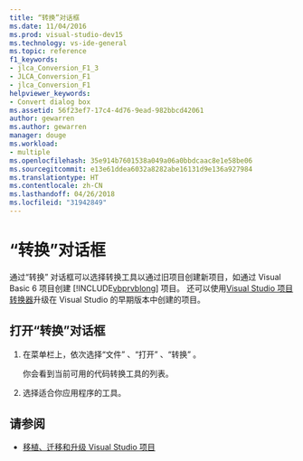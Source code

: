 ```yaml
---
title: “转换”对话框
ms.date: 11/04/2016
ms.prod: visual-studio-dev15
ms.technology: vs-ide-general
ms.topic: reference
f1_keywords:
- jlca_Conversion_F1_3
- JLCA_Conversion_F1
- jlca_Conversion_F1
helpviewer_keywords:
- Convert dialog box
ms.assetid: 56f23ef7-17c4-4d76-9ead-982bbcd42061
author: gewarren
ms.author: gewarren
manager: douge
ms.workload:
- multiple
ms.openlocfilehash: 35e914b7601538a049a06a0bbdcaac8e1e58be06
ms.sourcegitcommit: e13e61ddea6032a8282abe16131d9e136a927984
ms.translationtype: HT
ms.contentlocale: zh-CN
ms.lasthandoff: 04/26/2018
ms.locfileid: "31942849"
---
```

# <a name="convert-dialog-box"></a>“转换”对话框

通过“转换”  对话框可以选择转换工具以通过旧项目创建新项目，如通过 Visual Basic 6 项目创建 [!INCLUDE[vbprvblong](../../ide/reference/includes/vbprvblong_md.md)] 项目。 还可以使用[Visual Studio 项目转换器](https://github.com/ssvaidya/VSProjectConverter)升级在 Visual Studio 的早期版本中创建的项目。

## <a name="open-the-convert-dialog-box"></a>打开“转换”对话框

1.  在菜单栏上，依次选择“文件” 、“打开” 、“转换” 。

     你会看到当前可用的代码转换工具的列表。

2.  选择适合你应用程序的工具。

## <a name="see-also"></a>请参阅

- [移植、迁移和升级 Visual Studio 项目](../../porting/port-migrate-and-upgrade-visual-studio-projects.md)